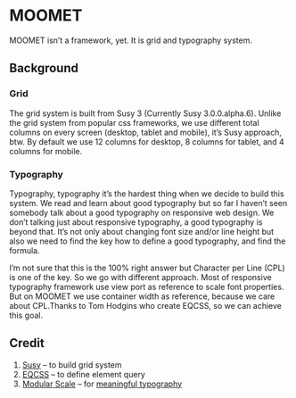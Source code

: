 # MOOMET

MOOMET isn’t a  framework, yet. It is grid and typography system. 

## Background

### Grid
The grid system is built from Susy 3 (Currently Susy 3.0.0.alpha.6). Unlike the grid system from popular css frameworks, we use different total columns on every screen (desktop, tablet and mobile), it’s Susy approach, btw. By default we use 12 columns for desktop, 8 columns for tablet, and 4 columns for mobile.

### Typography
Typography, typography it’s the hardest thing when we decide to build this system. We read and learn about good typography but so far I haven’t seen somebody talk about a good typography on responsive web design. We don’t talking just about responsive typography, a good typography is beyond that. It’s not only about changing font size and/or line height but also we need to find the key how to define a good typography, and find the formula.

I’m not sure that this is the 100% right answer but Character per Line (CPL) is one of the key. So we go with different approach. Most of responsive typography framework use view port as reference to scale font properties. But on MOOMET we use container width as reference, because we care about CPL.Thanks to Tom Hodgins who create EQCSS, so we can achieve this goal.

## Credit
1. [Susy](http://susy.oddbird.net/) – to build grid system
2. [EQCSS](http://elementqueries.com/) – to define element query
3. [Modular Scale](modularscale.com) – 	for [meaningful typography](https://alistapart.com/article/more-meaningful-typography)